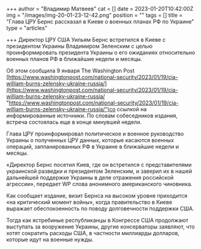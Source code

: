 +++
author = "Владимир Матвеев"
cat = []
date = 2023-01-20T10:42:00Z
img = "/images/img-20-01-23-12-42.png"
position = ""
tags = []
title = "Глава ЦРУ Бернс рассказал в Киеве о военных планах РФ по Украине"
type = "articles"

+++
Директор ЦРУ США Уильям Бернс встретился в Киеве с президентом Украины Владимиром Зеленским с целью проинформировать президента Украины о его ожиданиях относительно военных планов РФ в ближайшие недели и месяцы.

Об этом сообщила 9 января The Washington Post [https://www.washingtonpost.com/national-security/2023/01/19/cia-william-burns-zelensky-ukraine-russia/](https://www.washingtonpost.com/national-security/2023/01/19/cia-william-burns-zelensky-ukraine-russia/ "https://www.washingtonpost.com/national-security/2023/01/19/cia-william-burns-zelensky-ukraine-russia/")со ссылкой на информированные источники. По словам собеседников издания, встреча состоялась еще в конце минувшей недели.

Глава ЦРУ проинформировал политическое и военное руководство Украины о полученных ЦРУ данных, которые касаются военных операций, запланированных РФ в Украине в ближайшие недели и месяцы.

«Директор Бернс посетил Киев, где он встретился с представителями украинской разведки и президентом Зеленским, и заверил их в нашей дальнейшей поддержке Украины в деле отражения российской агрессии», передает WP слова анонимного американского чиновника.

Как сообщает издание, визит Бернса на высоком уровне приходится «на критический момент войны», когда правительство в Киеве выражает обеспокоенность по поводу долговечности поддержки США.

Тогда как ястребиные республиканцы в Конгрессе США продолжают выступать за вооружение Украины, другие консерваторы заявляют, что хотят сократить расходы США, в частности миллиарды долларов, которые идут на военные нужды.